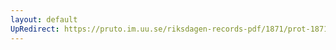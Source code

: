 ```yaml
---
layout: default
UpRedirect: https://pruto.im.uu.se/riksdagen-records-pdf/1871/prot-1871--fk--303.pdf
---
```

